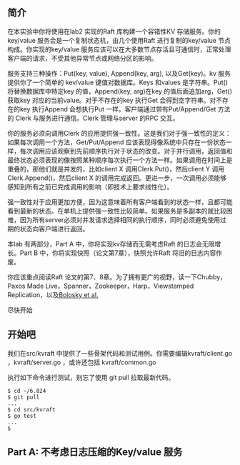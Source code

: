 ## 简介

在本实验中你将使用在lab2 实现的Raft 库构建一个容错性KV 存储服务。你的key/value 服务会是一个复制状态机，由几个使用Raft 进行复制的key/value 节点构成。你实现的key/value 服务应该可以在大多数节点存活且可通信时，正常处理客户端的请求，不受其他异常节点或网络分区的影响。

服务支持三种操作：Put(key, value), Append(key, arg), 以及Get(key)。kv 服务提供你了一个简单的 kev/value 键值对数据库。Keys 和values 是字符串。Put() 将替换数据库中特定key 的值，Append(key, arg)在key 的值后面追加arg，Get() 获取key 对应的当前value。对于不存在的key 执行Get 会得到空字符串。对不存在的key 执行Append 会想执行Put 一样。客户端通过带有Put/Append/Get 方法的 Clerk 与服务进行通信。Clerk 管理与server 的RPC 交互。

你的服务必须向调用Clerk 的应用提供强一致性。这是我们对于强一致性的定义：如果每次调用一个方法，Get/Put/Append 应该表现得像系统中只存在一份状态一样，每次调用应该观察到先前顺序执行对于状态的改变。对于并行调用，返回值和最终状态必须表现的像按照某种顺序每次执行一个方法一样。如果调用在时间上是重叠的，那他们就是并发的，比如client X 调用Clerk.Put()，然后client Y 调用Clerk.Append()，然后client X 的调用完成返回。更进一步，一次调用必须能够感知到所有之前已完成调用的影响（即技术上要求线性化）。

强一致性对于应用更加方便，因为这意味着所有客户端看到的状态一样，且都可能看到最新的状态。在单机上提供强一致性比较简单。如果服务是多副本的就比较困难，因为所有server必须对并发请求选择相同的执行顺序，同时必须避免使用过期的状态向客户端进行返回。

本lab 有两部分，Part A 中，你将实现kv存储而无需考虑Raft 的日志会无限增长。Part B 中，你将实现快照（论文第7章），快照允许Raft 将旧的日志内容作废。

你应该重点阅读Raft 论文的第7、8章。为了拥有更广的视野，读一下Chubby，Paxos Made Live，Spanner，Zookeeper，Harp，Viewstamped Replication，以及[Bolosky et al.](http://static.usenix.org/event/nsdi11/tech/full_papers/Bolosky.pdf)

尽快开始

## 开始吧

我们在src/kvraft 中提供了一些骨架代码和测试用例。你需要编辑kvraft/client.go ，kvraft/server.go ，或许还包括 kvraft/common.go

执行如下命令进行测试，别忘了使用 git pull 拉取最新代码。

```shell
$ cd ~/6.824
$ git pull
...
$ cd src/kvraft
$ go test
...
$
```

## Part A: 不考虑日志压缩的Key/value 服务

